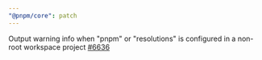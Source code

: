 ```yaml
---
"@pnpm/core": patch
---
```


Output warning info when "pnpm" or "resolutions" is configured in a non-root workspace project [#6636](https://github.com/pnpm/pnpm/issues/6636)
